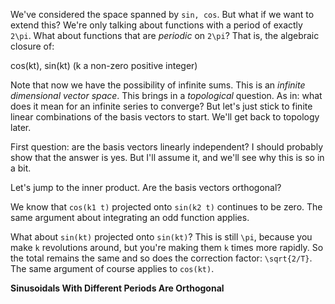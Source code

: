 We've considered the space spanned by `sin, cos`. But what if we want to
extend this? We're only talking about functions with a period of exactly
`2\pi`. What about functions that are *periodic* on `2\pi`? That is, the
algebraic closure of:

  cos(kt), sin(kt) (k a non-zero positive integer)

Note that now we have the possibility of infinite sums. This is an
*infinite dimensional vector space*. This brings in a *topological*
question. As in: what does it mean for an infinite series to converge?
But let's just stick to finite linear combinations of the basis vectors
to start. We'll get back to topology later.

First question: are the basis vectors linearly independent? I should
probably show that the answer is yes. But I'll assume it, and we'll see
why this is so in a bit.

Let's jump to the inner product. Are the basis vectors orthogonal?

We know that `cos(k1 t)` projected onto `sin(k2 t)` continues to be
zero. The same argument about integrating an odd function applies.

What about `sin(kt)` projected onto `sin(kt)`? This is still `\pi`,
because you make `k` revolutions around, but you're making them `k`
times more rapidly. So the total remains the same and so does the
correction factor: `\sqrt{2/T}`. The same argument of course applies to
`cos(kt)`.

**Sinusoidals With Different Periods Are Orthogonal**

